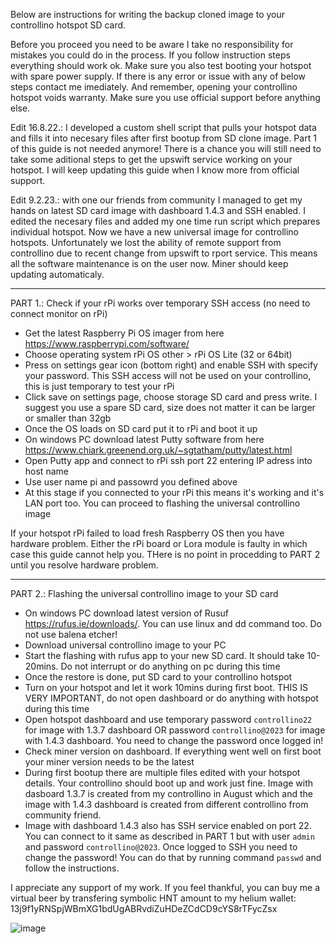 Below are instructions for writing the backup cloned image to your controllino hotspot SD card. 

Before you proceed you need to be aware I take no responsibility for mistakes you could do in the process. If you follow instruction steps everything should work ok. Make sure you also test booting your hotspot with spare power supply. If there is any error or issue with any of below steps contact me imediately. 
And remember, opening your controllino hotspot voids warranty. Make sure you use official support before anything else. 

Edit 16.8.22.: I developed a custom shell script that pulls your hotspot data and fills it into necesary files after first bootup from SD clone image. 
Part 1 of this guide is not needed anymore!
There is a chance you will still need to take some aditional steps to get the upswift service working on your hotspot. I will keep updating this guide when I know more from official support. 

Edit 9.2.23.: with one our friends from community I managed to get my hands on latest SD card image with dashboard 1.4.3 and SSH enabled. I edited the necesary files and added my one time run script which prepares individual hotspot. Now we have a new universal image for controllino hotspots. Unfortunately we lost the ability of remote support from controllino due to recent change from upswift to rport service. This means all the software maintenance is on the user now. Miner should keep updating automaticaly. 

--------------------------------------------
PART 1.: Check if your rPi works over temporary SSH access (no need to connect monitor on rPi)
- Get the latest Raspberry Pi OS imager from here https://www.raspberrypi.com/software/
- Choose operating system rPi OS other > rPi OS Lite (32 or 64bit)
- Press on settings gear icon (bottom right) and enable SSH with specify your password. This SSH access will not be used on your controllino, this is just temporary to test your rPi
- Click save on settings page, choose storage SD card and press write. I suggest you use a spare SD card, size does not matter it can be larger or smaller than 32gb
- Once the OS loads on SD card put it to rPi and boot it up
- On windows PC download latest Putty software from here https://www.chiark.greenend.org.uk/~sgtatham/putty/latest.html
- Open Putty app and connect to rPi ssh port 22 entering IP adress into host name
- Use user name pi and passowrd you defined above 
- At this stage if you connected to your rPi this means it's working and it's LAN port too. You can proceed to flashing the universal controllino image

If your hotspot rPi failed to load fresh Raspberry OS then you have hardware problem. Either the rPi board or Lora module is faulty in which case this guide cannot help you. THere is no point in procedding to PART 2 until you resolve hardware problem. 

--------------------------------------------
PART 2.: Flashing the universal controllino image to your SD card  
- On windows PC download latest version of Rusuf https://rufus.ie/downloads/. You can use linux and dd command too. Do not use balena etcher! 
- Download universal controllino image to your PC
- Start the flashing with rufus app to your new SD card. It should take 10-20mins. Do not interrupt or do anything on pc during this time
- Once the restore is done, put SD card to your controllino hotspot 
- Turn on your hotspot and let it work 10mins during first boot. THIS IS VERY IMPORTANT, do not open dashboard or do anything with hotspot during this time 
- Open hotspot dashboard and use temporary password `controllino22` for image with 1.3.7 dashboard OR password `controllino@2023` for image with 1.4.3 dashboard. You need to change the password once logged in!
- Check miner version on dashboard. If everything went well on first boot your miner version needs to be the latest
- During first bootup there are multiple files edited with your hotspot details. Your controllino should boot up and work just fine. Image with dasboard 1.3.7 is created from my controllino in August which and the image with 1.4.3 dashboard is created from different controllino from community friend. 
- Image with dashboard 1.4.3 also has SSH service enabled on port 22. You can connect to it same as described in PART 1 but with user `admin` and password `controllino@2023`. Once logged to SSH you need to change the password! You can do that by running command `passwd` and follow the instructions. 

I appreciate any support of my work. If you feel thankful, you can buy me a virtual beer by transfering symbolic HNT amount to my helium wallet: 13j9f1yRNSpjWBmXG1bdUgABRvdiZuHDeZCdCD9cYS8rTFycZsx

![image](https://user-images.githubusercontent.com/25409772/185716153-3a4b794d-ff72-408c-b993-6dca9df6f873.png)



